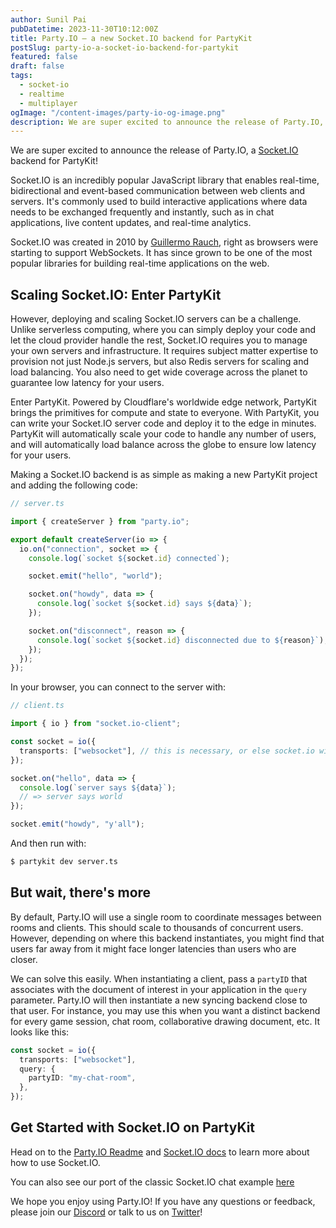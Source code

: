 ```yaml
---
author: Sunil Pai
pubDatetime: 2023-11-30T10:12:00Z
title: Party.IO — a new Socket.IO backend for PartyKit
postSlug: party-io-a-socket-io-backend-for-partykit
featured: false
draft: false
tags:
  - socket-io
  - realtime
  - multiplayer
ogImage: "/content-images/party-io-og-image.png"
description: We are super excited to announce the release of Party.IO, a Socket.IO backend for PartyKit!
---
```


We are super excited to announce the release of Party.IO, a [Socket.IO](https://socket.io/) backend for PartyKit!

Socket.IO is an incredibly popular JavaScript library that enables real-time, bidirectional and event-based communication between web clients and servers. It's commonly used to build interactive applications where data needs to be exchanged frequently and instantly, such as in chat applications, live content updates, and real-time analytics.

Socket.IO was created in 2010 by [Guillermo Rauch](https://twitter.com/rauchg), right as browsers were starting to support WebSockets. It has since grown to be one of the most popular libraries for building real-time applications on the web.

## Scaling Socket.IO: Enter PartyKit

However, deploying and scaling Socket.IO servers can be a challenge. Unlike serverless computing, where you can simply deploy your code and let the cloud provider handle the rest, Socket.IO requires you to manage your own servers and infrastructure. It requires subject matter expertise to provision not just Node.js servers, but also Redis servers for scaling and load balancing. You also need to get wide coverage across the planet to guarantee low latency for your users.

Enter PartyKit. Powered by Cloudflare's worldwide edge network, PartyKit brings the primitives for compute and state to everyone. With PartyKit, you can write your Socket.IO server code and deploy it to the edge in minutes. PartyKit will automatically scale your code to handle any number of users, and will automatically load balance across the globe to ensure low latency for your users.

Making a Socket.IO backend is as simple as making a new PartyKit project and adding the following code:

```ts
// server.ts

import { createServer } from "party.io";

export default createServer(io => {
  io.on("connection", socket => {
    console.log(`socket ${socket.id} connected`);

    socket.emit("hello", "world");

    socket.on("howdy", data => {
      console.log(`socket ${socket.id} says ${data}`);
    });

    socket.on("disconnect", reason => {
      console.log(`socket ${socket.id} disconnected due to ${reason}`);
    });
  });
});
```

In your browser, you can connect to the server with:

```ts
// client.ts

import { io } from "socket.io-client";

const socket = io({
  transports: ["websocket"], // this is necessary, or else socket.io will try to use polling
});

socket.on("hello", data => {
  console.log(`server says ${data}`);
  // => server says world
});

socket.emit("howdy", "y'all");
```

And then run with:

```bash
$ partykit dev server.ts
```

## But wait, there's more

By default, Party.IO will use a single room to coordinate messages between rooms and clients. This should scale to thousands of concurrent users. However, depending on where this backend instantiates, you might find that users far away from it might face longer latencies than users who are closer.

We can solve this easily. When instantiating a client, pass a `partyID` that associates with the document of interest in your application in the `query` parameter. Party.IO will then instantiate a new syncing backend close to that user. For instance, you may use this when you want a distinct backend for every game session, chat room, collaborative drawing document, etc. It looks like this:

```ts
const socket = io({
  transports: ["websocket"],
  query: {
    partyID: "my-chat-room",
  },
});
```

## Get Started with Socket.IO on PartyKit

Head on to the [Party.IO Readme](https://github.com/partykit/partykit/blob/main/packages/party.io/README.md) and [Socket.IO docs](https://socket.io/docs/v4) to learn more about how to use Socket.IO.

You can also see our port of the classic Socket.IO chat example [here](https://github.com/partykit/partykit/tree/main/examples/socket.io-chat)

We hope you enjoy using Party.IO! If you have any questions or feedback, please join our [Discord](https://discord.gg/GJwKKTcQ7W) or talk to us on [Twitter](https://twitter.com/partykit_io)!
